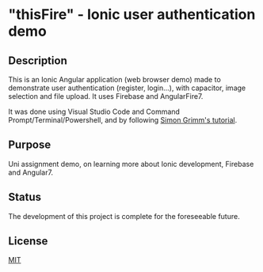 # "thisFire" - Ionic user authentication demo

## Description
This is an Ionic Angular application (web browser demo) made to demonstrate user authentication (register, login...), with capacitor, image selection and file upload. It uses Firebase and AngularFire7.

It was done using Visual Studio Code and Command Prompt/Terminal/Powershell, and by following [Simon Grimm's tutorial](https://youtu.be/U7RvTTF9dnk). 

## Purpose
Uni assignment demo, on learning more about Ionic development, Firebase and Angular7.

## Status 
The development of this project is complete for the foreseeable future.

## License
[MIT](https://choosealicense.com/licenses/mit/)
